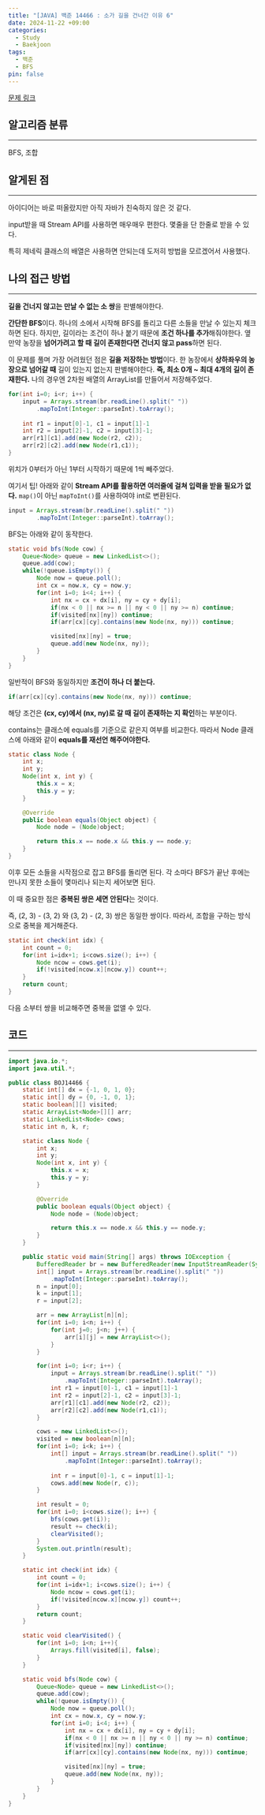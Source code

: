 ```yaml
---
title: "[JAVA] 백준 14466 : 소가 길을 건너간 이유 6"
date: 2024-11-22 +09:00
categories:
  - Study
  - Baekjoon
tags:
  - 백준
  - BFS
pin: false
---
```

 [문제 링크](https://www.acmicpc.net/problem/14466)

## 알고리즘 분류
---
BFS, 조합

## 알게된 점
---
아이디어는 바로 떠올랐지만 아직 자바가 친숙하지 않은 것 같다.

input받을 때 Stream API를 사용하면 매우매우 편한다. 몇줄을 단 한줄로 받을 수 있다.

특히 제네릭 클래스의 배열은 사용하면 안되는데 도저히 방법을 모르겠어서 사용했다.

## 나의 접근 방법
---
**길을 건너지 않고는 만날 수 없는 소 쌍**을 판별해야한다. 

**간단한 BFS**이다. 하나의 소에서 시작해 BFS를 돌리고 다른 소들을 만날 수 있는지 체크하면 된다. 하지만, 길이라는 조건이 하나 붙기 때문에 **조건 하나를 추가**해줘야한다. 옆 만약 농장을 **넘어가려고 할 때 길이 존재한다면 건너지 않고 pass**하면 된다.

이 문제를 풀며 가장 어려웠던 점은 **길을 저장하는 방법**이다. 한 농장에서 **상하좌우의 농장으로 넘어갈 때** 길이 있는지 없는지 판별해야한다. **즉, 최소 0개 ~ 최대 4개의 길이 존재한다.** 나의 경우엔 2차원 배열의 ArrayList를 만들어서 저장해주었다.

```java
for(int i=0; i<r; i++) {
	input = Arrays.stream(br.readLine().split(" "))
		.mapToInt(Integer::parseInt).toArray();
		
	int r1 = input[0]-1, c1 = input[1]-1
	int r2 = input[2]-1, c2 = input[3]-1;
	arr[r1][c1].add(new Node(r2, c2));
	arr[r2][c2].add(new Node(r1,c1));
}
```

위치가 0부터가 아닌 1부터 시작하기 때문에 1씩 빼주었다.

여기서 팁! 아래와 같이 **Stream API를 활용하면 여러줄에 걸쳐 입력을 받을 필요가 없다.** `map()`이 아닌 `mapToInt()`를 사용하여야 int로 변환된다.

```java
input = Arrays.stream(br.readLine().split(" "))
		.mapToInt(Integer::parseInt).toArray();
```

BFS는 아래와 같이 동작한다.

```java
static void bfs(Node cow) {
	Queue<Node> queue = new LinkedList<>();
	queue.add(cow);
	while(!queue.isEmpty()) {
		Node now = queue.poll();
		int cx = now.x, cy = now.y;
		for(int i=0; i<4; i++) {
			int nx = cx + dx[i], ny = cy + dy[i];
			if(nx < 0 || nx >= n || ny < 0 || ny >= n) continue;
			if(visited[nx][ny]) continue;
			if(arr[cx][cy].contains(new Node(nx, ny))) continue;

			visited[nx][ny] = true;
			queue.add(new Node(nx, ny));
		}
	}
}
```

일반적이 BFS와 동일하지만 **조건이 하나 더 붙는다.**

```java
if(arr[cx][cy].contains(new Node(nx, ny))) continue;
```

해당 조건은 **(cx, cy)에서 (nx, ny)로 갈 때 길이 존재하는 지 확인**하는 부분이다.

contains는 클래스에 equals를 기준으로 같은지 여부를 비교한다. 따라서 Node 클래스에 아래와 같이 **equals를 재선언 해주어야한다.**

```java
static class Node {
	int x;
	int y;
	Node(int x, int y) {
		this.x = x;
		this.y = y;
	}

	@Override
	public boolean equals(Object object) {
		Node node = (Node)object;

		return this.x == node.x && this.y == node.y;
	}
}
```

이후 모든 소들을 시작점으로 잡고 BFS를 돌리면 된다. 각 소마다 BFS가 끝난 후에는 만나지 못한 소들이 몇마리나 되는지 세어보면 된다. 

이 때 중요한 점은 **중복된 쌍은 세면 안된다**는 것이다.

즉, (2, 3) - (3, 2) 와 (3, 2) - (2, 3) 쌍은 동일한 쌍이다. 따라서, 조합을 구하는 방식으로 중복을 제거해준다. 

```java
static int check(int idx) {
	int count = 0;
	for(int i=idx+1; i<cows.size(); i++) {
		Node ncow = cows.get(i);
		if(!visited[ncow.x][ncow.y]) count++;
	}
	return count;
}
```

다음 소부터 쌍을 비교해주면 중복을 없앨 수 있다.

## 코드
---
```java
import java.io.*;
import java.util.*;

public class BOJ14466 {
	static int[] dx = {-1, 0, 1, 0};
	static int[] dy = {0, -1, 0, 1};
	static boolean[][] visited;
	static ArrayList<Node>[][] arr;
	static LinkedList<Node> cows;
	static int n, k, r;

	static class Node {
		int x;
		int y;
		Node(int x, int y) {
			this.x = x;
			this.y = y;
		}

		@Override
		public boolean equals(Object object) {
			Node node = (Node)object;

			return this.x == node.x && this.y == node.y;
		}
	}

	public static void main(String[] args) throws IOException {
		BufferedReader br = new BufferedReader(new InputStreamReader(System.in));
		int[] input = Arrays.stream(br.readLine().split(" "))
			.mapToInt(Integer::parseInt).toArray();
		n = input[0];
		k = input[1];
		r = input[2];

		arr = new ArrayList[n][n];
		for(int i=0; i<n; i++) {
			for(int j=0; j<n; j++) {
				arr[i][j] = new ArrayList<>();
			}
		}

		for(int i=0; i<r; i++) {
			input = Arrays.stream(br.readLine().split(" "))
				.mapToInt(Integer::parseInt).toArray();
			int r1 = input[0]-1, c1 = input[1]-1
			int r2 = input[2]-1, c2 = input[3]-1;
			arr[r1][c1].add(new Node(r2, c2));
			arr[r2][c2].add(new Node(r1,c1));
		}

		cows = new LinkedList<>();
		visited = new boolean[n][n];
		for(int i=0; i<k; i++) {
			int[] input = Arrays.stream(br.readLine().split(" "))
				.mapToInt(Integer::parseInt).toArray();
				
			int r = input[0]-1, c = input[1]-1;
			cows.add(new Node(r, c));
		}

		int result = 0;
		for(int i=0; i<cows.size(); i++) {
			bfs(cows.get(i));
			result += check(i);
			clearVisited();
		}
		System.out.println(result);
	}

	static int check(int idx) {
		int count = 0;
		for(int i=idx+1; i<cows.size(); i++) {
			Node ncow = cows.get(i);
			if(!visited[ncow.x][ncow.y]) count++;
		}
		return count;
	}

	static void clearVisited() {
		for(int i=0; i<n; i++){
			Arrays.fill(visited[i], false);
		}
	}

	static void bfs(Node cow) {
		Queue<Node> queue = new LinkedList<>();
		queue.add(cow);
		while(!queue.isEmpty()) {
			Node now = queue.poll();
			int cx = now.x, cy = now.y;
			for(int i=0; i<4; i++) {
				int nx = cx + dx[i], ny = cy + dy[i];
				if(nx < 0 || nx >= n || ny < 0 || ny >= n) continue;
				if(visited[nx][ny]) continue;
				if(arr[cx][cy].contains(new Node(nx, ny))) continue;

				visited[nx][ny] = true;
				queue.add(new Node(nx, ny));
			}
		}
	}
}


```
